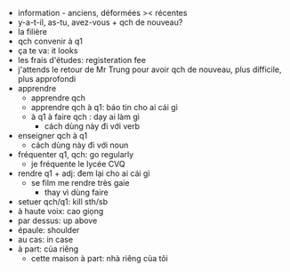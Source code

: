 - information - anciens, déformées >< récentes
- y-a-t-il, as-tu, avez-vous + qch de nouveau?
- la filière
- qch convenir à q1
- ça te va: it looks
- les frais d'études: registeration fee
- j'attends le retour de Mr Trung pour avoir qch de nouveau, plus difficile, plus approfondi
- apprendre
	- apprendre qch
	- apprendre qch à q1: báo tin cho ai cái gì
	- à q1 à faire qch : dạy ai làm gì
		- cách dùng này đi với verb
- enseigner qch  à q1
	- cách dùng này đi với noun
- fréquenter q1, qch: go regularly
	- je fréquente le lycée CVQ
- rendre q1 + adj: đem lại cho ai cái gì
	- se film me rendre très gaie
		- thay vì dùng faire
- setuer qch/q1: kill sth/sb
- à haute voix: cao giọng
- par dessus: up above
- épaule: shoulder
- au cas: in case
- à part: của riêng
	- cette maison à part: nhà riêng của tôi